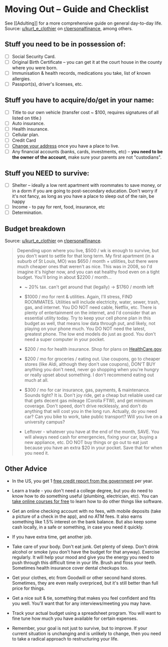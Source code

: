 # Moving Out – Guide and Checklist
See [[Adulting]] for a more comprehensive guide on general day-to-day life.  
Source: [u/kurt\_e\_clothier](https://www.reddit.com/user/kurt_e_clothier/) on [r/personalfinance](https://www.reddit.com/r/personalfinance/comments/bbvqqo/my_mother_recently_told_me_that_i_have_to_move/), among others.

## Stuff you need to be in possession of:
- [ ] Social Security Card.
- [ ] Original Birth Certificate – you can get it at the court house in the county where you were born.
- [ ] Immunisation & health records, medications you take, list of known allergies.
- [ ] Passport(s), driver's licenses, etc.

## Stuff you have to acquire/do/get in your name:
- [ ] Title to our own vehicle (transfer cost ~ $100, requires signatures of all listed on title.)
- [ ] Auto insurance.
- [ ] Health insurance.
- [ ] Cellular plan.
- [ ] Credit Card
- [ ] [Change your address](https://www.usps.com/manage/forward.htm) once you have a place to live.
- [ ] Any financial accounts (banks, cards, investments, etc) – **you need to be the owner of the account**, make sure your parents are not "custodians".

## Stuff you NEED to survive:

- [ ] Shelter –  ideally a low rent apartment with roommates to save money, or in a dorm if you are going to post-secondary education. Don't worry if it's not fancy, as long as you have a place to sleep out of the rain, be happy
- [ ] Income - to pay for rent, food, insurance, etc
- [ ] Determination.

## Budget breakdown

Source: [u/kurt\_e\_clothier](https://www.reddit.com/user/kurt_e_clothier/) on [r/personalfinance](https://www.reddit.com/r/personalfinance/comments/bbvqqo/my_mother_recently_told_me_that_i_have_to_move/).

> Depending upon where you live, $500 / wk is enough to survive, but you don't want to settle for that long term. My first apartment (in a suburb of St Louis, MO) was $650 / month + utilities, but there were much cheaper ones that weren't as nice. This was in 2008, so I'd imagine it's higher now, and you can eat healthy food even on a tight budget. You'll bring in about $2200 / month...
> 
> - \~ 20% tax. can't get around that (legally) -> $1760 / month left
> 
> - $1000 / mo for rent & utilities. Again, I'll stress, FIND ROOMMATES. Utilities will include electricity, water, sewer, trash, gas, and internet. You DO NOT need cable, Netflix, etc. There is plenty of entertainment on the internet, and I'd consider that an essential utility today. Try to keep your cell phone plan in this budget as well, that means low data through put, and likely, not playing on your phone much. You DO NOT need the latest, greatest phone. The low end models do just as good. You don't need a super computer in your pocket.
> 
> - $200 / mo for health insurance. Shop for plans on [HealthCare.gov](https://www.healthcare.gov/).
> 
> - $200 / mo for groceries / eating out. Use coupons, go to cheaper stores (like Aldi, although they don't use coupons), DON'T BUY anything you don't need, never go shopping when you're hungry or really upset about something. I don't recommend eating out much at all.
> 
> - $300 / mo for car insurance, gas, payments, & maintenance. Sounds tight? It is. Don't joy ride, get a cheap but reliable used car that gets decent gas mileage (Corolla FTW), and get minimum coverage. Don't speed, don't drive recklessly, and don't do anything that will cost you in the long run. Actually, do you need car? Can you bike to work, take public transport? Will you live on a university campus?
> 
> - Leftover - whatever you have at the end of the month, SAVE. You will always need cash for emergencies, fixing your car, buying a new appliance, etc. DO NOT buy things or go out to eat just because you have an extra $20 in your pocket. Save that for when you need it.

## Other Advice

- In the US, you get 1 [free credit report from the government](https://www.usa.gov/credit-reports) per year.

- Learn a trade - you don't need a college degree, but you do need to know how to do something useful (plumbing, electrician, etc). You can [take online courses for free](http://mooc.org/) to learn how to do other things like software.

- Get an online checking account with no fees, with mobile deposits (take a picture of a check in the app), and no ATM fees. It also earns something like 1.5% interest on the bank balance. But also keep some cash locally, in a safe or something, in case you need it quickly.

- If you have extra time, get another job.

- Take care of your body. Don't eat junk. Get plenty of sleep. Don't drink alcohol or smoke (you don't have the budget for that anyway). Exercise regularly. It will help your mood and give you the energy you need to push through this difficult time in your life. Brush and floss your teeth. Sometimes health insurance cover dental checkups too.

- Get your clothes, etc from Goodwill or other second hand stores. Sometimes, they are even really overpriced, but it's still better than full price for things.

- Get a nice suit & tie, something that makes you feel confident and fits you well. You'll want that for any interviews/meeting you may have.

- Track your actual budget using a spreadsheet program. You will want to fine tune how much you have available for certain expenses.

- Remember, your goal is not just to survive, but to improve. If your current situation is unchanging and is unlikely to change, then you need to take a radical approach to restructuring your life.
